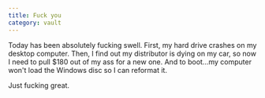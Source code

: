```yaml
---
title: Fuck you
category: vault
---
```


Today has been absolutely fucking swell. First, my hard drive crashes on my
desktop computer. Then, I find out my distributor is dying on my car, so now I
need to pull $180 out of my ass for a new one. And to boot...my computer won't
load the Windows disc so I can reformat it.

Just fucking great.
